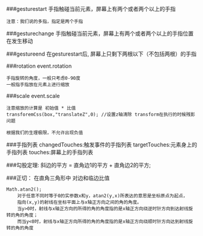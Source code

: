 ###gesturestart
	手指触碰当前元素，屏幕上有两个或者两个以上的手指
	
	注意：我们说的多指，指定是两个手指
	
###gesturechange
	手指触碰当前元素，屏幕上有两个或者两个以上的手指位置在发生移动

###gestureend
	在gesturestart后, 屏幕上只剩下两根以下（不包括两根）的手指

###rotation
	event.rotation
	
	手指旋转的角度，一般只考虑0-90度
	一般指手指放在元素上进行缩放

###scale
	event.scale
	
	注意缩放的计算是 初始值 * 比值
	transforemCss(box,"translateZ",0); //设置z轴清除 transform在执行的时候残影问题
	
	根据我们的生理极限，不允许出现负值
	
###手指列表
	changedTouches:触发事件的手指列表
	targetTouches:元素身上的手指列表
	touches:屏幕上的手指列表

###勾股定理:
	斜边的平方 = 直角边1的平方 + 直角边2的平方; 

###正切：
	在直角三角形中 对边和临边比值

	Math.atan2();
		对于任意不同时等于0的实参数x和y，atan2(y,x)所表达的意思是坐标原点为起点，
		指向(x,y)的射线在坐标平面上与x轴正方向之间的角的角度。
		当y>0时，射线与x轴正方向的所得的角的角度指的是x轴正方向绕逆时针方向到达射线旋转的角的角度；
		而当y<0时，射线与x轴正方向所得的角的角度指的是x轴正方向绕顺时针方向达到射线旋转的角的角度


